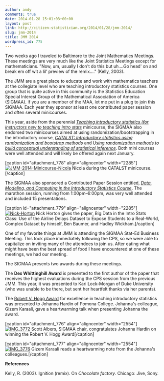 ```yaml
---
author: andy
comments: true
date: 2014-01-28 15:01:03+00:00
layout: post
link: http://citizen-statistician.org/2014/01/28/jmm-2014/
slug: jmm-2014
title: JMM 2014
wordpress_id: 775
---
```


Two weeks ago I traveled to Baltimore to the Joint Mathematics Meetings. These meetings are very much like the Joint Statistics Meetings except for mathematicians. "Now, um, usually I don't do this but uh....Go head' on and break em off wit a lil' preview of the remix…." (Kelly, 2003).

The JMM are a great place to educate and work with mathematics teachers at the collegiate level who are teaching introductory statistics courses. One group that is quite active in this community is the Statistics Education Special Interest Group of the Mathematical Association of America (SIGMAA). If you are a member of the MAA, let me put in a plug to join this SIGMAA. Each year they sponsor at least one contributed paper session and often several minicourses.

This year, aside from the perennial [_Teaching introductory statistics (for instructors new to teaching intro stats_](http://jointmathematicsmeetings.org/meetings/national/jmm2014/2160_minicourses#sthash.GiQRJpux.dpuf) minicourse, the SIGMAA also endorsed two minicourses aimed at using randomization/bootstrapping in the introductory course, _[CATALST: Introductory statistics using randomization and bootstrap methods](http://jointmathematicsmeetings.org/meetings/national/jmm2014/2160_minicourses#sthash.GiQRJpux.dpuf)_ and [_Using randomization methods to build conceptual understanding of statistical inference_](http://jointmathematicsmeetings.org/meetings/national/jmm2014/2160_minicourses#sthash.GiQRJpux.dpuf). Both mini courses were well attended and will likely be offered again next January.

[caption id="attachment_778" align="aligncenter" width="2285"][![JMM-2014-Minicourse-Nicola](http://citizen-statistician.org/wp-content/uploads/2014/01/JMM-2014-Minicourse-Nicola.jpg)](http://citizen-statistician.org/wp-content/uploads/2014/01/JMM-2014-Minicourse-Nicola.jpg) Nicola during the CATALST minicourse.[/caption]

The SIGMAA also sponsored a Contributed Paper Session entitled, _[Data, Modeling, and Computing in the Introductory Statistics Course](http://jointmathematicsmeetings.org/meetings/national/jmm2014/2160_program_friday.html#sthash.KLl5c64o.dpuf)_. The marathon session, running from 1:00pm–6:00pm, was very well attended and included 15 presentations.

[caption id="attachment_779" align="aligncenter" width="2285"][![Nick-Horton](http://citizen-statistician.org/wp-content/uploads/2014/01/Nick-Horton.jpg)](http://citizen-statistician.org/wp-content/uploads/2014/01/Nick-Horton.jpg) Nick Horton gives the paper, Big Data in the Intro Stats Class: Use of the Airline Delays Dataset to Expose Students to a Real-World, Complex Dataset by himself, Ben Baumer, and Hadley Wickham.[/caption]

One of my favorite things at JMM is attending the SIGMAA Stat-Ed Business Meeting. This took place immediately following the CPS, so we were able to capitalize on inviting many of the attendees to join us. After eating what might have been the best spread of food I have encountered at one of these meetings, we had our meeting.

The SIGMAA presents two awards during these meetings.

The **Dex Whittinghill Award** is presented to the first author of the paper that receives the highest evaluations during the CPS session from the previous JMM. This year, it was presented to Kari Lock-Morgan of Duke University (who was unable to be there, but sent her heartfelt thanks via her parents).

The [Robert V. Hogg Award](http://sigmaa.maa.org/stat-ed/) for excellence in teaching introductory statistics was presented to Johanna Hardin of Pomona College. Johanna's colleague, Gizem Karaali, gave a heartwarming talk when presenting Johanna the award.

[caption id="attachment_776" align="aligncenter" width="2554"][![IMG_3772](http://citizen-statistician.org/wp-content/uploads/2014/01/IMG_3772.jpg)](http://citizen-statistician.org/wp-content/uploads/2014/01/IMG_3772.jpg) Scott Albers, SIGMAA chair, congratulates Johanna Hardin on winning the Robert V. Hogg Award[/caption]

[caption id="attachment_777" align="aligncenter" width="2554"][![IMG_3776](http://citizen-statistician.org/wp-content/uploads/2014/01/IMG_3776.jpg)](http://citizen-statistician.org/wp-content/uploads/2014/01/IMG_3776.jpg) Gizem Karaali reads a heartwarming note from the Johanna's colleagues.[/caption]



**References**

Kelly, R. (2003). Ignition (remix). On _Chocolate factory_. Chicago: Jive, Sony.
